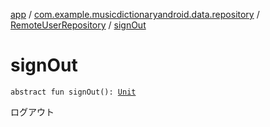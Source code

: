 [app](../../index.md) / [com.example.musicdictionaryandroid.data.repository](../index.md) / [RemoteUserRepository](index.md) / [signOut](./sign-out.md)

# signOut

`abstract fun signOut(): `[`Unit`](https://kotlinlang.org/api/latest/jvm/stdlib/kotlin/-unit/index.html)

ログアウト

